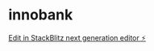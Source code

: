 # innobank

[Edit in StackBlitz next generation editor ⚡️](https://stackblitz.com/~/github.com/welingtonoliveira/innobank)